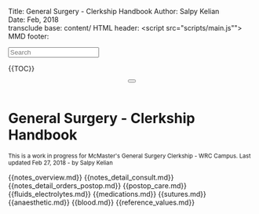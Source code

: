 Title:    General Surgery - Clerkship Handbook 
Author:   Salpy Kelian  
Date:    Feb, 2018  
transclude base: content/
HTML header: <!--add ins-->
	<meta http-equiv="cleartype" content="on">
    <meta name="MobileOptimized" content="320">
    <meta name="HandheldFriendly" content="True">
    <meta name="apple-mobile-web-app-capable" content="yes">
	<meta name="viewport" content="width=device-width, initial-scale=1.0, user-scalable=no">
	<!--/end add ins-->
	<script src="scripts/main.js""></script>
        <link href="css/main.css" rel="stylesheet" type="text/css" />
  	<link rel="manifest" href="manifest.json">
MMD footer: <script src="scripts/source.js"></script><script>
	if('serviceWorker' in navigator) {
		navigator.serviceWorker
			.register('/offlineServiceWorker.js')
			.then(function onSuccess() { console.log("Service Worker Registered");
			});
	}</script>
 

<nav id="menu"> 
<input type="search" class="search" placeholder="Search" />

{{TOC}}

 </nav>
 <header class="fixed-header"><button class="hamburger hamburger--squeeze js-slideout-toggle" type="button"><span class="hamburger-box"><span class="hamburger-inner"></span></span></button></header>
<main id="main">
<h1>General Surgery - Clerkship Handbook</h1>
<small>This is a work in progress for McMaster's General Surgery Clerkship - WRC Campus. Last updated Feb 27, 2018 - by Salpy Kelian</small><br/>

{{notes_overview.md}}
{{notes_detail_consult.md}}
{{notes_detail_orders_postop.md}}
{{postop_care.md}}
{{fluids_electrolytes.md}}
{{medications.md}}
{{sutures.md}}
{{anaesthetic.md}}
{{blood.md}}
{{reference_values.md}}
</main>
